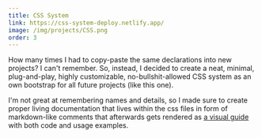 ```yaml
---
title: CSS System
link: https://css-system-deploy.netlify.app/
image: /img/projects/CSS.png
order: 3
---
```


How many times I had to copy-paste the same declarations into new projects? I can't remember. So, instead, I decided to create a neat, minimal, plug-and-play, highly customizable, no-bullshit-allowed CSS system as an own bootstrap for all future projects (like this one).

I'm not great at remembering names and details, so I made sure to create proper living documentation that lives within the css files in form of markdown-like comments that afterwards gets rendered as [a visual guide](https://css-system-deploy.netlify.app/) with both code and usage examples.
